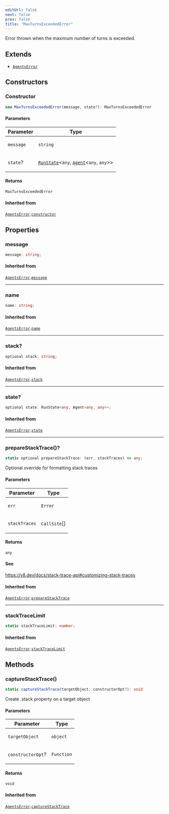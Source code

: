 ```yaml
---
editUrl: false
next: false
prev: false
title: "MaxTurnsExceededError"
---
```


Error thrown when the maximum number of turns is exceeded.

## Extends

- [`AgentsError`](/openai-agents-js/openai/agents/classes/agentserror/)

## Constructors

### Constructor

```ts
new MaxTurnsExceededError(message, state?): MaxTurnsExceededError
```

#### Parameters

<table>
<thead>
<tr>
<th>Parameter</th>
<th>Type</th>
</tr>
</thead>
<tbody>
<tr>
<td>

`message`

</td>
<td>

`string`

</td>
</tr>
<tr>
<td>

`state`?

</td>
<td>

[`RunState`](/openai-agents-js/openai/agents/classes/runstate/)\<`any`, [`Agent`](/openai-agents-js/openai/agents/classes/agent/)\<`any`, `any`\>\>

</td>
</tr>
</tbody>
</table>

#### Returns

`MaxTurnsExceededError`

#### Inherited from

[`AgentsError`](/openai-agents-js/openai/agents/classes/agentserror/).[`constructor`](/openai-agents-js/openai/agents/classes/agentserror/#constructor)

## Properties

### message

```ts
message: string;
```

#### Inherited from

[`AgentsError`](/openai-agents-js/openai/agents/classes/agentserror/).[`message`](/openai-agents-js/openai/agents/classes/agentserror/#message)

***

### name

```ts
name: string;
```

#### Inherited from

[`AgentsError`](/openai-agents-js/openai/agents/classes/agentserror/).[`name`](/openai-agents-js/openai/agents/classes/agentserror/#name)

***

### stack?

```ts
optional stack: string;
```

#### Inherited from

[`AgentsError`](/openai-agents-js/openai/agents/classes/agentserror/).[`stack`](/openai-agents-js/openai/agents/classes/agentserror/#stack)

***

### state?

```ts
optional state: RunState<any, Agent<any, any>>;
```

#### Inherited from

[`AgentsError`](/openai-agents-js/openai/agents/classes/agentserror/).[`state`](/openai-agents-js/openai/agents/classes/agentserror/#state)

***

### prepareStackTrace()?

```ts
static optional prepareStackTrace: (err, stackTraces) => any;
```

Optional override for formatting stack traces

#### Parameters

<table>
<thead>
<tr>
<th>Parameter</th>
<th>Type</th>
</tr>
</thead>
<tbody>
<tr>
<td>

`err`

</td>
<td>

`Error`

</td>
</tr>
<tr>
<td>

`stackTraces`

</td>
<td>

`CallSite`[]

</td>
</tr>
</tbody>
</table>

#### Returns

`any`

#### See

https://v8.dev/docs/stack-trace-api#customizing-stack-traces

#### Inherited from

[`AgentsError`](/openai-agents-js/openai/agents/classes/agentserror/).[`prepareStackTrace`](/openai-agents-js/openai/agents/classes/agentserror/#preparestacktrace)

***

### stackTraceLimit

```ts
static stackTraceLimit: number;
```

#### Inherited from

[`AgentsError`](/openai-agents-js/openai/agents/classes/agentserror/).[`stackTraceLimit`](/openai-agents-js/openai/agents/classes/agentserror/#stacktracelimit)

## Methods

### captureStackTrace()

```ts
static captureStackTrace(targetObject, constructorOpt?): void
```

Create .stack property on a target object

#### Parameters

<table>
<thead>
<tr>
<th>Parameter</th>
<th>Type</th>
</tr>
</thead>
<tbody>
<tr>
<td>

`targetObject`

</td>
<td>

`object`

</td>
</tr>
<tr>
<td>

`constructorOpt`?

</td>
<td>

`Function`

</td>
</tr>
</tbody>
</table>

#### Returns

`void`

#### Inherited from

[`AgentsError`](/openai-agents-js/openai/agents/classes/agentserror/).[`captureStackTrace`](/openai-agents-js/openai/agents/classes/agentserror/#capturestacktrace)
